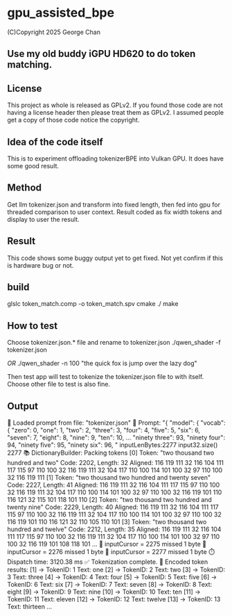 # gpu_assisted_bpe
(C)Copyright 2025 George Chan

## Use my old buddy iGPU HD620 to do token matching.

## License
This project as whole is released as GPLv2. If you found those code are not having a license header then please treat them as GPLv2. I assumed people get a copy of those code notice the copyright.

## Idea of the code itself
This is to experiment offloading tokenizerBPE into Vulkan GPU. It does have some good result.

## Method
Get llm tokenizer.json and transform into fixed length, then fed into gpu for threaded comparison to user context. Result coded as fix width tokens and display to user the result.

## Result
This code shows some buggy output yet to get fixed. Not yet confirm if this is hardware bug or not.

## build
glslc token_match.comp -o token_match.spv
cmake ./
make

## How to test
Choose tokenizer.json.* file and rename to tokenizer.json
./qwen_shader -f tokenizer.json

_OR_
./qwen_shader -n 100 "the quick fox is jump over the lazy dog"

Then test app will test to tokenize the tokenizer.json file to with itself. Choose other file to test is also fine.

## Output

📁 Loaded prompt from file: "tokenizer.json"
📝 Prompt: "{
  "model": {
    "vocab": {
      "zero": 0,
      "one": 1,
      "two": 2,
      "three": 3,
      "four": 4,
      "five": 5,
      "six": 6,
      "seven": 7,
      "eight": 8,
      "nine": 9,
      "ten": 10,
...
      "ninety three": 93,
      "ninety four": 94,
      "ninety five": 95,
      "ninety six": 96,
</s>"
inputLenBytes:2277 input32.size() 2277
📚 DictionaryBuilder: Packing tokens
  [0] Token: "two thousand two hundred and two"
    Code: 2202, Length: 32
    Aligned: 116 119 111 32 116 104 111 117 115 97 110 100 32 116 119 111 32 104 117 110 100 114 101 100 32 97 110 100 32 116 119 111
  [1] Token: "two thousand two hundred and twenty seven"
    Code: 2227, Length: 41
    Aligned: 116 119 111 32 116 104 111 117 115 97 110 100 32 116 119 111 32 104 117 110 100 114 101 100 32 97 110 100 32 116 119 101 110 116 121 32 115 101 118 101 110
  [2] Token: "two thousand two hundred and twenty nine"
    Code: 2229, Length: 40
    Aligned: 116 119 111 32 116 104 111 117 115 97 110 100 32 116 119 111 32 104 117 110 100 114 101 100 32 97 110 100 32 116 119 101 110 116 121 32 110 105 110 101
  [3] Token: "two thousand two hundred and twelve"
    Code: 2212, Length: 35
    Aligned: 116 119 111 32 116 104 111 117 115 97 110 100 32 116 119 111 32 104 117 110 100 114 101 100 32 97 110 100 32 116 119 101 108 118 101
...
🔁 inputCursor = 2275 missed 1 byte
🔁 inputCursor = 2276 missed 1 byte
🔁 inputCursor = 2277 missed 1 byte
⏱️ Dispatch time: 3120.38 ms
✅ Tokenization complete.
🧠 Encoded token results:
[1] → TokenID: 1 Text: one
[2] → TokenID: 2 Text: two
[3] → TokenID: 3 Text: three
[4] → TokenID: 4 Text: four
[5] → TokenID: 5 Text: five
[6] → TokenID: 6 Text: six
[7] → TokenID: 7 Text: seven
[8] → TokenID: 8 Text: eight
[9] → TokenID: 9 Text: nine
[10] → TokenID: 10 Text: ten
[11] → TokenID: 11 Text: eleven
[12] → TokenID: 12 Text: twelve
[13] → TokenID: 13 Text: thirteen
...
